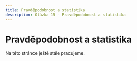 ```yaml
---
title: Pravděpodobnost a statistika
description: Otázka 15 - Pravděpodobnost a statistika
---
```


# Pravděpodobnost a statistika

Na této stránce ještě stále pracujeme.
